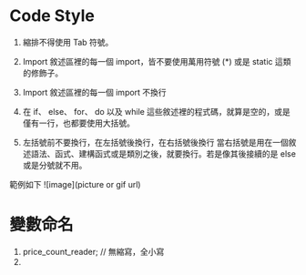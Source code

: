 # Code Style

1.  縮排不得使用 Tab 符號。
2.  Import 敘述區裡的每一個 import，皆不要使用萬用符號 (*) 或是 static 這類的修飾子。
3.  Import 敘述區裡的每一個 import 不換行
4.  在  if、 else、 for、 do 以及 while 這些敘述裡的程式碼，就算是空的，或是僅有一行，也都要使用大括號。

5.  左括號前不要換行，在左括號後換行，在右括號後換行
    當右括號是用在一個敘述語法、函式、建構函式或是類別之後，就要換行。若是像其後接續的是 else 或是分號就不用。

範例如下 
![image](picture or gif url)



# 變數命名

1.  price_count_reader;    // 無縮寫，全小寫
2.  


